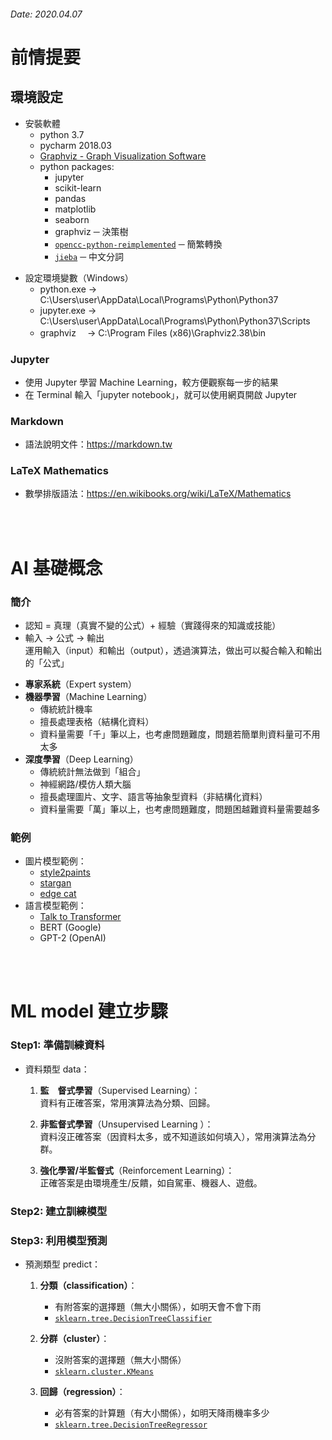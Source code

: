 ###### Date: 2020.04.07 

# 前情提要

## 環境設定
- 安裝軟體
  - python 3.7
  - pycharm 2018.03
  - [Graphviz - Graph Visualization Software](https://www.graphviz.org/download/)
  - python packages:
    - jupyter
    - scikit-learn
    - pandas
    - matplotlib
    - seaborn
    - graphviz ─ 決策樹
    - [`opencc-python-reimplemented`](https://pypi.org/project/opencc-python-reimplemented/) ─ 簡繁轉換 
    - [`jieba`](https://github.com/fxsjy/jieba) ─ 中文分詞 

+ 設定環境變數（Windows）
  - python.exe  -> C:\Users\user\AppData\Local\Programs\Python\Python37
  - jupyter.exe -> C:\Users\user\AppData\Local\Programs\Python\Python37\Scripts
  - graphviz　  -> C:\Program Files (x86)\Graphviz2.38\bin


### Jupyter
- 使用 Jupyter 學習 Machine Learning，較方便觀察每一步的結果
- 在 Terminal 輸入「jupyter notebook」，就可以使用網頁開啟 Jupyter

### Markdown
- 語法說明文件：https://markdown.tw

### LaTeX Mathematics
- 數學排版語法：https://en.wikibooks.org/wiki/LaTeX/Mathematics

</br></br>

# AI 基礎概念
### 簡介
+ 認知 = 真理（真實不變的公式）+ 經驗（實踐得來的知識或技能）
+ 輸入 -> 公式 -> 輸出  
  運用輸入（input）和輸出（output），透過演算法，做出可以擬合輸入和輸出的「公式」 

- **專家系統**（Expert system）
- **機器學習**（Machine Learning）
  - 傳統統計機率 
  - 擅長處理表格（結構化資料）  
  - 資料量需要「千」筆以上，也考慮問題難度，問題若簡單則資料量可不用太多 
- **深度學習**（Deep Learning）
  - 傳統統計無法做到「組合」
  - 神經網路/模仿人類大腦
  - 擅長處理圖片、文字、語言等抽象型資料（非結構化資料）
  - 資料量需要「萬」筆以上，也考慮問題難度，問題困越難資料量需要越多

### 範例
+ 圖片模型範例：
  - [style2paints](https://github.com/lllyasviel/style2paints)
  - [stargan](https://github.com/yunjey/stargan)
  - [edge cat](https://affinelayer.com/pixsrv/)  
+ 語言模型範例：
  - [Talk to Transformer](https://talktotransformer.com/)   
  - BERT (Google)
  - GPT-2 (OpenAI)

</br></br>

# ML model 建立步驟

### Step1: 準備訓練資料 
- 資料類型 data：
  1. **監　督式學習**（Supervised Learning）：  
     資料有正確答案，常用演算法為分類、回歸。

  2. **非監督式學習**（Unsupervised Learning ）：  
     資料沒正確答案（因資料太多，或不知道該如何填入），常用演算法為分群。

  3. **強化學習/半監督式**（Reinforcement Learning）：  
     正確答案是由環境產生/反饋，如自駕車、機器人、遊戲。

### Step2: 建立訓練模型  

### Step3: 利用模型預測  
- 預測類型 predict：
  1. **分類（classification）**：  
     - 有附答案的選擇題（無大小關係），如明天會不會下雨
     - [`sklearn.tree.DecisionTreeClassifier`](https://github.com/yalonw/Machine_Learning/blob/master/classification.ipynb)

  2. **分群（cluster）**：  
     - 沒附答案的選擇題（無大小關係）
     - [`sklearn.cluster.KMeans`](https://github.com/yalonw/Machine_Learning/blob/master/cluster.ipynb)

  3. **回歸（regression）**：  
     - 必有答案的計算題（有大小關係），如明天降雨機率多少
     - [`sklearn.tree.DecisionTreeRegressor`](https://github.com/yalonw/Machine_Learning/blob/master/regression.ipynb)

